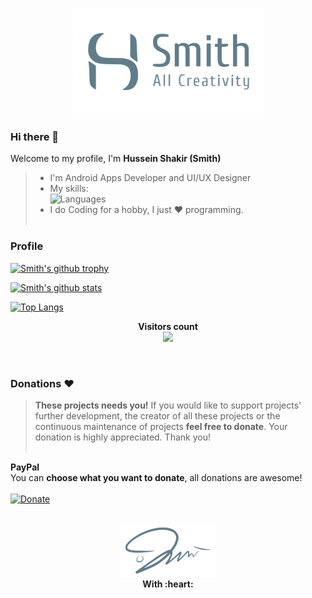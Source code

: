 <p align="center">
  <img src="https://raw.githubusercontent.com/smith8h/smith8h/main/20221103_150133.png" style="width: 60%;"/>
</p>

### Hi there 👋
Welcome to my profile, I'm **Hussein Shakir (Smith)**
> - I'm Android Apps Developer and UI/UX Designer<br>
> - My skills:<br>
> ![Languages](https://skillicons.dev/icons?i=java,python)
> - I do Coding for a hobby, I just ❤ programming.
<br><br>

### Profile
[![Smith's github trophy](https://github-profile-trophy.vercel.app/?username=smith8h&row=2)](https://github.com/ryo-ma/github-profile-trophy)
</br>

[![Smith's github stats](https://github-readme-stats.vercel.app/api?username=smith8h&show_icons=true&theme=noctis_minimus)](https://github.com/anuraghazra/github-readme-stats)
</br>

[![Top Langs](https://github-readme-stats.vercel.app/api/top-langs/?username=smith8h&layout=compact)](https://github.com/anuraghazra/github-readme-stats)
</br>

<p align="center"> 
  <b>Visitors count</b><br>
  <img src="https://profile-counter.glitch.me/smith8h/count.svg" />
</p>

<br>

### Donations :heart:
> **These projects needs you!** If you would like to support projects' further development, the creator of all these projects or the continuous maintenance of projects **feel free to donate**. Your donation is highly appreciated. Thank you!
<br><br>

**PayPal**<br>
You can **choose what you want to donate**, all donations are awesome!<br><br>
[![Donate](https://www.paypalobjects.com/en_US/i/btn/btn_donate_SM.gif)](https://www.paypal.me/husseinshakir)
<br><br>

<p align="center">
  <img src="https://raw.githubusercontent.com/smith8h/smith8h/main/20221103_150053.png" style="width: 30%;"/>
  <br><b>With :heart:</b>
</p>

